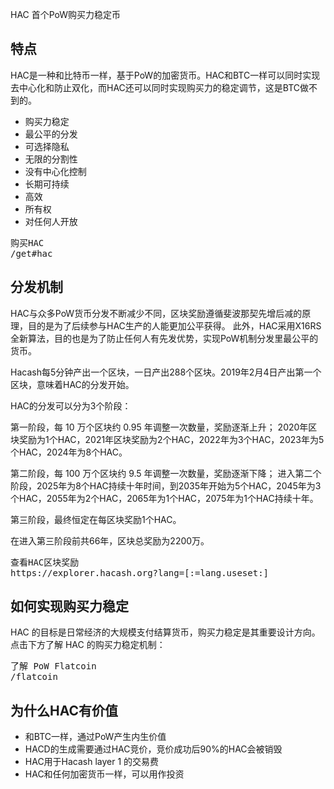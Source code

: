 HAC
首个PoW购买力稳定币



## 特点 

HAC是一种和比特币一样，基于PoW的加密货币。HAC和BTC一样可以同时实现去中心化和防止双化，而HAC还可以同时实现购买力的稳定调节，这是BTC做不到的。

- 购买力稳定
- 最公平的分发  
- 可选择隐私
- 无限的分割性
- 没有中心化控制
- 长期可持续
- 高效
- 所有权
- 对任何人开放
  
<pre class="links">
购买HAC
/get#hac
</pre>

## 分发机制

HAC与众多PoW货币分发不断减少不同，区块奖励遵循斐波那契先增后减的原理，目的是为了后续参与HAC生产的人能更加公平获得。
此外，HAC采用X16RS全新算法，目的也是为了防止任何人有先发优势，实现PoW机制分发里最公平的货币。
  
Hacash每5分钟产出一个区块，一日产出288个区块。2019年2月4日产出第一个区块，意味着HAC的分发开始。

HAC的分发可以分为3个阶段：

第一阶段，每 10 万个区块约 0.95 年调整一次数量，奖励逐渐上升； 2020年区块奖励为1个HAC，2021年区块奖励为2个HAC，2022年为3个HAC，2023年为5个HAC，2024年为8个HAC。

第二阶段，每 100 万个区块约 9.5 年调整一次数量，奖励逐渐下降； 进入第二个阶段，2025年为8个HAC持续十年时间，到2035年开始为5个HAC，2045年为3个HAC，2055年为2个HAC，2065年为1个HAC，2075年为1个HAC持续十年。

第三阶段，最终恒定在每区块奖励1个HAC。 

在进入第三阶段前共66年，区块总奖励为2200万。 
  
<pre class="links">
查看HAC区块奖励
https://explorer.hacash.org?lang=[:=lang.useset:]
</pre>



## 如何实现购买力稳定

HAC 的目标是日常经济的大规模支付结算货币，购买力稳定是其重要设计方向。点击下方了解 HAC 的购买力稳定机制：

<pre class="links">
了解 PoW Flatcoin
/flatcoin
</pre>



<!-- 
购买力指取得货币之后购买货品和服务的能力。

HAC是如何保持购买货品和服务的能力？

在一开始，HAC和黄金，BTC是一样的，在没有任何人知道的时候是购买力为零。

当黄金，BTC作为货币的性能被更多的人理解后，开始存储和使用其购买力开始生成。 -->


## 为什么HAC有价值

- 和BTC一样，通过PoW产生内生价值
- HACD的生成需要通过HAC竞价，竞价成功后90%的HAC会被销毁
- HAC用于Hacash layer 1 的交易费
- HAC和任何加密货币一样，可以用作投资

<!-- ## 黄金，法币，BTC和HAC的比较

## HAC不是Hacash唯一的货币 -->


